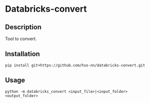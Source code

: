 # Databricks-convert

## Description

Tool to convert.

## Installation

`pip install git+https://github.com/hso-nn/databricks-convert.git`


## Usage

`python -m databricks_convert <input_file>|<input_folder> <output_folder>`
